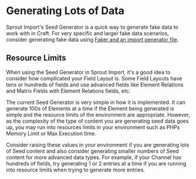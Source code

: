 # Generating Lots of Data

Sprout Import's Seed Generator is a quick way to generate fake data to work with in Craft. For very specific and larger fake data scenarios, consider generating fake data using [Faker and an import generator file](./faker-and-fake-data.md).

## Resource Limits

When using the Seed Generator in Sprout Import, it's a good idea to consider how complicated your Field Layout is. Some Field Layouts have tens or hundreds of fields and use advanced fields like Element Relations and Matrix Fields with Element Relations fields, etc.

The current Seed Generator is very simple in how it is implemented. It can generate 100s of Elements at a time if the Element being generated is simple and the resource limits of the environment are appropriate.  However, as the complexity of the type of content you are generating seed data goes up, you may run into resources limits in your environment such as PHPs Memory Limit or Max Execution time.

Consider raising these values in your environment if you are generating lots of Seed content and also consider generating smaller numbers of Seed content for more advanced data types. For example, if your Channel has hundreds of fields, try generating 1 or 2 entries at a time if you are running into resource limits when trying to generate more entries.


